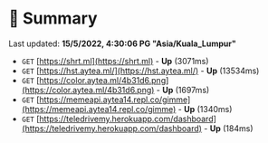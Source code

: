 # 📖 Summary
Last updated: **15/5/2022, 4:30:06 PG "Asia/Kuala_Lumpur"**

- `GET` [https://shrt.ml](https://shrt.ml) - **Up** (3071ms)
- `GET` [https://hst.aytea.ml/](https://hst.aytea.ml/) - **Up** (13534ms)
- `GET` [https://color.aytea.ml/4b31d6.png](https://color.aytea.ml/4b31d6.png) - **Up** (1697ms)
- `GET` [https://memeapi.aytea14.repl.co/gimme](https://memeapi.aytea14.repl.co/gimme) - **Up** (1340ms)
- `GET` [https://teledrivemy.herokuapp.com/dashboard](https://teledrivemy.herokuapp.com/dashboard) - **Up** (184ms)
